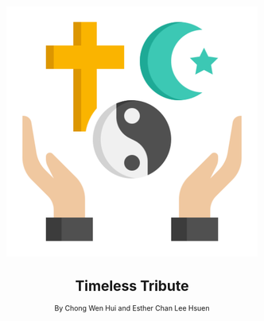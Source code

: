 ![Alt Text](timelesstributelogo.png)


<div align="center">
  <h1>Timeless Tribute</h1>
  <p>By Chong Wen Hui and Esther Chan Lee Hsuen</p>
</div>

